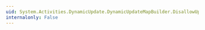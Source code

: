 ```yaml
---
uid: System.Activities.DynamicUpdate.DynamicUpdateMapBuilder.DisallowUpdateInside
internalonly: False
---
```

